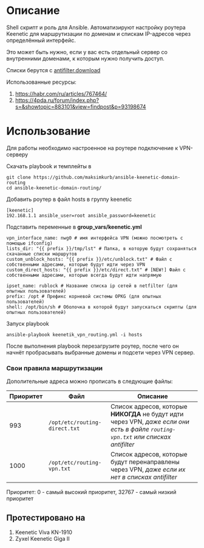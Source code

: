 # Описание
Shell скрипт и роль для Ansible.
Автоматизируют настройку роутера Keenetic для маршрутизации по доменам и спискам IP-адресов через определённый интерфейс.

Это может быть нужно, если у вас есть отдельный сервер со внутренними доменами, к которым нужно получить доступ.

Списки берутся с [antifilter.download](https://antifilter.download/)

Использованные ресурсы:
1. https://habr.com/ru/articles/767464/
1. https://4pda.ru/forum/index.php?s=&showtopic=883101&view=findpost&p=93198674

# Использование

Для работы необходимо настроенное на роутере подключение к VPN-серверу

Скачать playbook и темплейты в

```
git clone https://github.com/maksimkurb/ansible-keenetic-domain-routing
cd ansible-keenetic-domain-routing/
```

Добавить роутер в файл hosts в группу keenetic
```
[keenetic]
192.168.1.1 ansible_user=root ansible_password=keenetic
```

Подставить переменные в **group_vars/keenetic.yml**
```
vpn_interface_name: nwg0 # имя интерфейса VPN (можно посмотреть с помощью ifconfig)
lists_dir: "{{ prefix }}/tmp/lst" # Папка, в которую будут сохраняться скачанные списки маршрутов
custom_unblock_hosts: "{{ prefix }}/etc/unblock.txt" # Файл с собственными адресами, которые будут идти через VPN
custom_direct_hosts: "{{ prefix }}/etc/direct.txt" # [NEW!] Файл с собственными адресами, которые всегда будут идти напрямую

ipset_name: rublock # Название списка ip сетей в netfilter (для опытных пользователей)
prefix: /opt # Префикс корневой системы OPKG (для опытных пользователей)
shell: /opt/bin/sh # Оболочка в которой будут запускаться скрипты (для опытных пользователей)
```

Запуск playbook
```
ansible-playbook keenetik_vpn_routing.yml -i hosts
```

После выполнения playbook перезагрузите роутер, после чего он начнёт пробрасывать выбранные домены и подсети через VPN сервер.

### Свои правила маршрутизации
Дополительные адреса можно прописать в следующие файлы:

| Приоритет | Файл | Описание |
| --------- | ---- | -------- |
| 993 | `/opt/etc/routing-direct.txt` | Список адресов, которые **НИКОГДА** не будут идти через VPN, _даже если они есть в файле `routing-vpn.txt` или списках antifilter_ |
| 1000 | `/opt/etc/routing-vpn.txt` | Список адресов, которые будут перенаправлены через VPN, _даже если их нет в списках antifilter_ |

Приоритет: 0 - самый высокий приоритет, 32767 - самый низкий приоритет

## Протестировано на
1. Keenetic Viva KN-1910
1. Zyxel Keenetic Giga II
